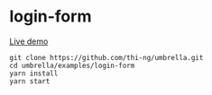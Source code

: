 # login-form

[Live demo](http://demo.thi.ng/umbrella/login-form/)

```
git clone https://github.com/thi-ng/umbrella.git
cd umbrella/examples/login-form
yarn install
yarn start
```
